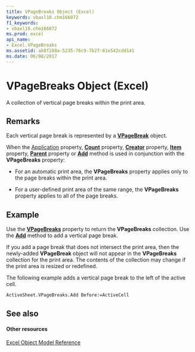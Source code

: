 ```yaml
---
title: VPageBreaks Object (Excel)
keywords: vbaxl10.chm166072
f1_keywords:
- vbaxl10.chm166072
ms.prod: excel
api_name:
- Excel.VPageBreaks
ms.assetid: ab8f288a-5235-76c9-7b27-81e542cdd141
ms.date: 06/08/2017
---
```



# VPageBreaks Object (Excel)

A collection of vertical page breaks within the print area.


## Remarks

Each vertical page break is represented by a  **[VPageBreak](vpagebreak-object-excel.md)** object.

When the [Application](vpagebreaks-application-property-excel.md) property, **[Count](vpagebreaks-count-property-excel.md)** property, **[Creator](lineformat-creator-property-excel.md)** property, **[Item](vpagebreaks-item-property-excel.md)** property, **[Parent](vpagebreaks-parent-property-excel.md)** property or **[Add](vpagebreaks-add-method-excel.md)** method is used in conjunction with the **VPageBreaks** property:


- For an automatic print area, the  **VPageBreaks** property applies only to the page breaks within the print area.
    
- For a user-defined print area of the same range, the  **VPageBreaks** property applies to all of the page breaks.
    

## Example

Use the  **[VPageBreaks](sheets-vpagebreaks-property-excel.md)** property to return the **VPageBreaks** collection. Use the **[Add](vpagebreaks-add-method-excel.md)** method to add a vertical page break.

If you add a page break that does not intersect the print area, then the newly-added  **VPageBreak** object will not appear in the **VPageBreaks** collection for the print area. The contents of the collection may change if the print area is resized or redefined.

The following example adds a vertical page break to the left of the active cell.




```vb
ActiveSheet.VPageBreaks.Add Before:=ActiveCell
```


## See also


#### Other resources


[Excel Object Model Reference](http://msdn.microsoft.com/library/11ea8598-8a20-92d5-f98b-0da04263bf2c%28Office.15%29.aspx)


